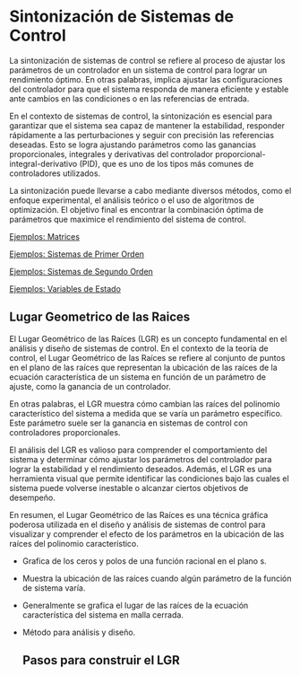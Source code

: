 # Sintonización de Sistemas de Control
La sintonización de sistemas de control se refiere al proceso de ajustar los parámetros de un controlador en un sistema de control para lograr un rendimiento óptimo. En otras palabras, implica ajustar las configuraciones del controlador para que el sistema responda de manera eficiente y estable ante cambios en las condiciones o en las referencias de entrada.

En el contexto de sistemas de control, la sintonización es esencial para garantizar que el sistema sea capaz de mantener la estabilidad, responder rápidamente a las perturbaciones y seguir con precisión las referencias deseadas. Esto se logra ajustando parámetros como las ganancias proporcionales, integrales y derivativas del controlador proporcional-integral-derivativo (PID), que es uno de los tipos más comunes de controladores utilizados.

La sintonización puede llevarse a cabo mediante diversos métodos, como el enfoque experimental, el análisis teórico o el uso de algoritmos de optimización. El objetivo final es encontrar la combinación óptima de parámetros que maximice el rendimiento del sistema de control.

[Ejemplos: Matrices](Ejemplos/Matrices/README.md)

[Ejemplos: Sistemas de Primer Orden](/Ejemplos/Sistemas1Orden/README.md)

[Ejemplos: Sistemas de Segundo Orden](/Ejemplos/Sistema2Orden/README.md)

[Ejemplos: Variables de Estado](/Ejemplos/VariablesEstado/README.md)

## Lugar Geometrico de las Raices
El Lugar Geométrico de las Raíces (LGR) es un concepto fundamental en el análisis y diseño de sistemas de control. En el contexto de la teoría de control, el Lugar Geométrico de las Raíces se refiere al conjunto de puntos en el plano de las raíces que representan la ubicación de las raíces de la ecuación característica de un sistema en función de un parámetro de ajuste, como la ganancia de un controlador.

En otras palabras, el LGR muestra cómo cambian las raíces del polinomio característico del sistema a medida que se varía un parámetro específico. Este parámetro suele ser la ganancia en sistemas de control con controladores proporcionales.

El análisis del LGR es valioso para comprender el comportamiento del sistema y determinar cómo ajustar los parámetros del controlador para lograr la estabilidad y el rendimiento deseados. Además, el LGR es una herramienta visual que permite identificar las condiciones bajo las cuales el sistema puede volverse inestable o alcanzar ciertos objetivos de desempeño.

En resumen, el Lugar Geométrico de las Raíces es una técnica gráfica poderosa utilizada en el diseño y análisis de sistemas de control para visualizar y comprender el efecto de los parámetros en la ubicación de las raíces del polinomio característico.

- Grafica de los ceros y polos de una función racional en el plano s.
- Muestra la ubicación de las raíces cuando algún parámetro de la función de sistema varía.
- Generalmente se grafica el lugar de las raíces de la ecuación característica del sistema en malla cerrada.
- Método para análisis y diseño.

  ## Pasos para construir el LGR
  


